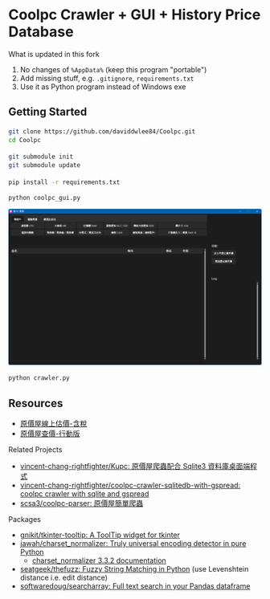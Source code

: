 # Coolpc Crawler + GUI + History Price Database

What is updated in this fork

1. No changes of `%AppData%` (keep this program "portable")
2. Add missing stuff, e.g. `.gitignore`, `requirements.txt`
3. Use it as Python program instead of Windows exe

## Getting Started

```bash
git clone https://github.com/daviddwlee84/Coolpc.git
cd Coolpc

git submodule init
git submodule update

pip install -r requirements.txt
```

```bash
python coolpc_gui.py
```

![screenshot](ScreenShot_1.png)

```bash
python crawler.py
```

## Resources

- [原價屋線上估價-含稅](https://coolpc.com.tw/evaluate.php)
- [原價屋查價-行動版](https://www.coolpc.com.tw/m/)

Related Projects

- [vincent-chang-rightfighter/Kupc: 原價屋爬蟲配合 Sqlite3 資料庫桌面端程式](https://github.com/vincent-chang-rightfighter/Kupc)
- [vincent-chang-rightfighter/coolpc-crawler-sqlitedb-with-gspread: coolpc crawler with sqlite and gspread](https://github.com/vincent-chang-rightfighter/coolpc-crawler-sqlitedb-with-gspread)
- [scsa3/coolpc-parser: 原價屋簡單爬蟲](https://github.com/scsa3/coolpc-parser)

Packages

- [gnikit/tkinter-tooltip: A ToolTip widget for tkinter](https://github.com/gnikit/tkinter-tooltip)
- [jawah/charset_normalizer: Truly universal encoding detector in pure Python](https://github.com/jawah/charset_normalizer)
  - [charset_normalizer 3.3.2 documentation](https://charset-normalizer.readthedocs.io/en/latest/)
- [seatgeek/thefuzz: Fuzzy String Matching in Python](https://github.com/seatgeek/thefuzz) (use Levenshtein distance i.e. edit distance)
- [softwaredoug/searcharray: Full text search in your Pandas dataframe](https://github.com/softwaredoug/searcharray)
